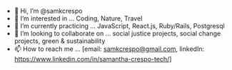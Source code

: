 - 👋 Hi, I’m @samkcrespo
- 👀 I’m interested in ... Coding, Nature, Travel
- 🌱 I’m currently practicing ... JavaScript, React.js, Ruby/Rails, Postgresql
- 💞️ I’m looking to collaborate on ...  social justice projects, social change projects, green & sustainability
- 📫 How to reach me ... [email: samkcrespo@gmail.com, linkedIn: https://www.linkedin.com/in/samantha-crespo-tech/]

<!---
samkcrespo/samkcrespo is a ✨ special ✨ repository because its `README.md` (this file) appears on your GitHub profile.
You can click the Preview link to take a look at your changes.
--->
